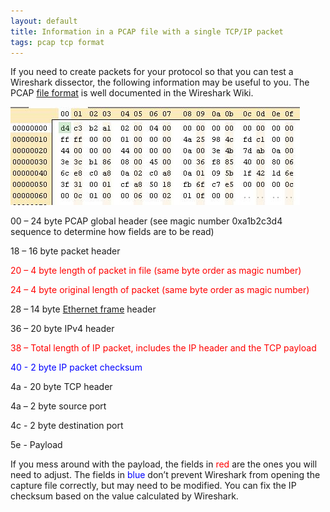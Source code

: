 ```yaml
---
layout: default
title: Information in a PCAP file with a single TCP/IP packet
tags: pcap tcp format
---
```


If you need to create packets for your protocol so that you can test a Wireshark dissector, the following information may be useful to you. The PCAP [file format](http://wiki.wireshark.org/Development/LibpcapFileFormat) is well documented in the Wireshark Wiki.

![TCP packet in free hex editor neo](/assets/img/packet-capture-pcap-tcp.jpg)

00 – 24 byte PCAP global header (see magic number 0xa1b2c3d4 sequence to determine how fields are to be read)

18 – 16 byte packet header

<span style="color:#ff0000;">20 – 4 byte length of packet in file (same byte order as magic number)</span>

<span style="color:#ff0000;">24 – 4 byte original length of packet (same byte order as magic number)</span>

28 – 14 byte [Ethernet frame](http://wiki.wireshark.org/Ethernet) header

36 – 20 byte IPv4 header

<span style="color:#ff0000;">38 – Total length of IP packet, includes the IP header and the TCP payload</span>

<span style="color:#0000ff;">40 - 2 byte IP packet checksum</span>

4a - 20 byte TCP header

4a – 2 byte source port

4c - 2 byte destination port

5e - Payload

If you mess around with the payload, the fields in <span style="color:#ff0000;">red</span> are the ones you will need to adjust. The fields in <span style="color:#0000ff;">blue</span> don’t prevent Wireshark from opening the capture file correctly, but may need to be modified. You can fix the IP checksum based on the value calculated by Wireshark.